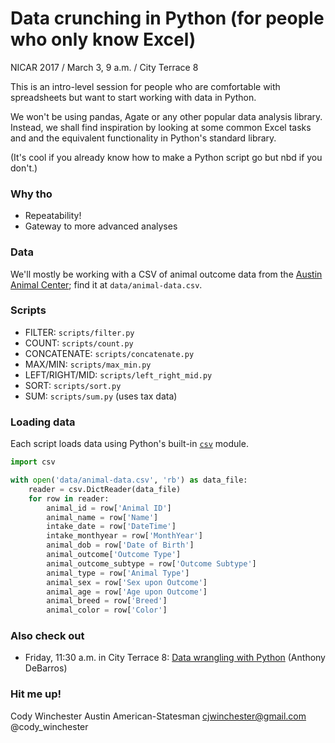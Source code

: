 # Data crunching in Python (for people who only know Excel)

NICAR 2017 / March 3, 9 a.m. / City Terrace 8

This is an intro-level session for people who are comfortable with spreadsheets but want to start working with data in Python.

We won't be using pandas, Agate or any other popular data analysis library. Instead, we shall find inspiration by looking at some common Excel tasks and and the equivalent functionality in Python's standard library.

(It's cool if you already know how to make a Python script go but nbd if you don't.)

### Why tho

* Repeatability!
* Gateway to more advanced analyses

### Data

We'll mostly be working with a CSV of animal outcome data from the [Austin Animal Center](https://data.austintexas.gov/Health/Austin-Animal-Center-Outcomes/9t4d-g238); find it at `data/animal-data.csv`.

### Scripts
* FILTER: `scripts/filter.py`
* COUNT: `scripts/count.py`
* CONCATENATE: `scripts/concatenate.py`
* MAX/MIN: `scripts/max_min.py`
* LEFT/RIGHT/MID: `scripts/left_right_mid.py`
* SORT: `scripts/sort.py`
* SUM: `scripts/sum.py` (uses tax data)

### Loading data

Each script loads data using Python's built-in [`csv`](https://docs.python.org/3/library/csv.html) module.

```python
import csv

with open('data/animal-data.csv', 'rb') as data_file:
	reader = csv.DictReader(data_file)
    for row in reader:
    	animal_id = row['Animal ID']
    	animal_name = row['Name']
    	intake_date = row['DateTime']
    	intake_monthyear = row['MonthYear']
    	animal_dob = row['Date of Birth']
    	animal_outcome['Outcome Type']
    	animal_outcome_subtype = row['Outcome Subtype']
    	animal_type = row['Animal Type']
    	animal_sex = row['Sex upon Outcome']
    	animal_age = row['Age upon Outcome']
    	animal_breed = row['Breed']
    	animal_color = row['Color']

```


### Also check out
* Friday, 11:30 a.m. in City Terrace 8: [Data wrangling with Python](https://ire.org/events-and-training/event/2702/2948/) (Anthony DeBarros)

### Hit me up!

Cody Winchester
Austin American-Statesman
cjwinchester@gmail.com
@cody_winchester